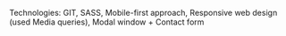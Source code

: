 Technologies: GIT, SASS, Mobile-first approach, Responsive web design (used Media queries), Modal window + Contact form
